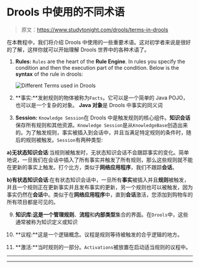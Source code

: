 # Drools 中使用的不同术语

> 原文：<https://www.studytonight.com/drools/terms-in-drools>

在本教程中，我们将介绍 Drools 中使用的一些重要术语。这对初学者来说是很好的了解，这样你就可以开始理解 Drools 世界中的各种术语了。

1.  **Rules:** `Rules` are the heart of the **Rule Engine**. In rules you specify the condition and then the execution part of the condition. Below is the **syntax** of the rule in drools:

    ![Different Terms used in Drools](../Images/2ada0070bef51800482d0777ca827a47.png)

3.  **事实:**发射规则的物体被称为`Facts`。它可以是一个简单的 Java POJO，也可以是一个复杂的对象。 **Java 对象**是 Drools 中事实的同义词

5.  **Session:** `Knowledge Session`在 Drools 中是触发规则的核心组件。**知识会话**保存所有规则和其他资源。`Knowledge Session`是从`KnowledgeBase`创造出来的。为了触发规则，事实被插入到会话中，并且当满足特定规则的条件时，随后的规则被触发。`Session`有两种类型:

**a)无状态知识会话**:当规则被触发时，无状态知识会话不会跟踪事实的变化。简单地说，一旦我们在会话中插入了所有事实并触发了所有规则，那么这些规则就不能在更新的事实上触发。打个比方，类似于**网络应用程序**，我们不跟踪**会话**。

**b)有状态知识会话**:在有状态知识会话中，一旦所有**事实**被插入并且**规则**被触发，并且一个规则正在更新事实并且发布事实的更新，另一个规则也可以被触发，因为事实仍然在**会话**中。类似于在**网络应用程序**中，直到**会话**激活，您添加到购物车的所有项目都是可见的。

9.  **知识库:**这是一个管理**规则**、**流程**和**内部类型**集合的界面。在`Drools`中，这些通常被称为知识定义或知识

11.  **议程:**这是一个逻辑概念。议程是规则等待被触发的合乎逻辑的地方。

13.  **激活:**当时规则的一部分。`Activations`被放置在启动适当规则的议程中。

* * *

* * *